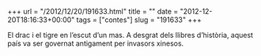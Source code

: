 +++
url = "/2012/12/20/191633.html"
title = ""
date = "2012-12-20T18:16:33+00:00"
tags = ["contes"]
slug = "191633"
+++

El drac i el tigre en l’escut d’un mas. A desgrat dels llibres d’història, aquest país va ser governat antigament per invasors xinesos.

